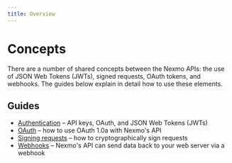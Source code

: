 ```yaml
---
title: Overview
---
```


# Concepts

There are a number of shared concepts between the Nexmo APIs: the use of JSON Web Tokens (JWTs), signed requests, OAuth tokens, and webhooks. The guides below explain in detail how to use these elements.

## Guides

* [Authentication](/concepts/guides/authentication) – API keys, OAuth, and JSON Web Tokens (JWTs)
* [OAuth](/concepts/guides/oauth) – how to use OAuth 1.0a with Nexmo's API
* [Signing requests](/concepts/guides/signing-messages) – how to cryptographically sign requests
* [Webhooks](/concepts/guides/webhooks) – Nexmo's API can send data back to your web server via a webhook
